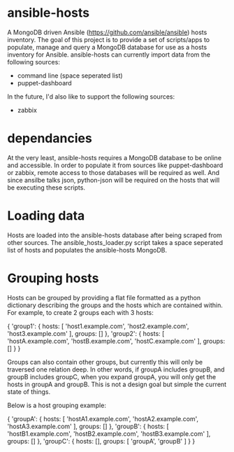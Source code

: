 ansible-hosts
=============

A MongoDB driven Ansible (https://github.com/ansible/ansible) hosts inventory.  The goal of this project is to provide a set of scripts/apps to populate, manage and query a MongoDB database for use as a hosts inventory for Ansible.  ansible-hosts can currently import data from the following sources:

- command line (space seperated list)
- puppet-dashboard

In the future, I'd also like to support the following sources:

- zabbix

dependancies
============

At the very least, ansible-hosts requires a MongoDB database to be online and accessible.  In order to populate it from sources like puppet-dashboard or zabbix, remote access to those databases will be required as well.  And since ansilbe talks json, python-json will be required on the hosts that will be executing these scripts.

Loading data
============

Hosts are loaded into the ansible-hosts database after being scraped from other sources.  The ansible\_hosts\_loader.py script takes a space seperated list of hosts and populates the ansible-hosts MongoDB.

Grouping hosts
==============

Hosts can be grouped by providing a flat file formatted as a python dictionary describing the groups and the hosts which are contained within.  For example, to create 2 groups each with 3 hosts:

{
'group1': {
          hosts: [
                 'host1.example.com',
                 'host2.example.com',
                 'host3.example.com'
                 ],
          groups: []
},
'group2': {
          hosts: [
                 'hostA.example.com',
                 'hostB.example.com',
                 'hostC.example.com'
                 ],
          groups: []
}
}

Groups can also contain other groups, but currently this will only be traversed one relation deep.  In other words, if groupA includes groupB, and groupB includes groupC, when you expand groupA, you will only get the hosts in groupA and groupB.  This is not a design goal but simple the current state of things.

Below is a host grouping example:

{
'groupA': {
          hosts: [
                 'hostA1.example.com',
                 'hostA2.example.com',
                 'hostA3.example.com'
                 ],
          groups: []
},
'groupB': {
          hosts: [
                 'hostB1.example.com',
                 'hostB2.example.com',
                 'hostB3.example.com'
                 ],
          groups: []
},
'groupC': {
          hosts: [],
          groups: [
                  'groupA',
                  'groupB'
                  ]
}
}
